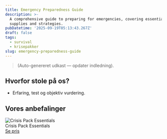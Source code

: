 ```yaml
---
title: Emergency Preparedness Guide
description: >-
  A comprehensive guide to preparing for emergencies, covering essential
  supplies and strategies.
pubDatetime: '2025-09-19T05:13:43.267Z'
draft: false
tags:
  - survival
  - krisepakker
slug: emergency-preparedness-guide
---
```

> (Auto-genereret udkast — opdater indledning).

## Hvorfor stole på os?
- Erfaring, test og objektiv vurdering.

## Vores anbefalinger


<!-- Auto: Affiliate-kort fra Products/SKUs -->

<div class="aff-card"><img src="abstract_15.png (https://v5.airtableusercontent.com/v3/u/45/45/1758268800000/nYAcOp_JKh291EEPiRDo9w/IOBvPgxG9QadR1GJlI58_ixMXCregH8cf_CYzFiygRExg26hWY1MFC7ZNia8gCZtVbmcF5Sdci5qNXg6b-qqkT27Po6mAfeFJ2CaZY9jPJPdomNJcGo6oTwsG7ppHFpAab3OwlPwdU-xvout35AAeD9DViTjN6hQKS-HQ2fWfx4/O8atoypT5YUPXjNgWeWnEaAerh3VIMQOTHZNYdyS8zA)" alt="Crisis Pack Essentials" class="aff-card__img" /><div class="aff-card__meta"><div class="aff-card__title">Crisis Pack Essentials</div><a class="aff-btn" href="https://affiliate.homeessentialsee62.com/deal789?utm_source=klartilalt&utm_medium=affiliate&subid=emergency-preparedness-guide-2025-09-19" rel="sponsored nofollow noopener" target="_blank">Se pris</a></div></div>


